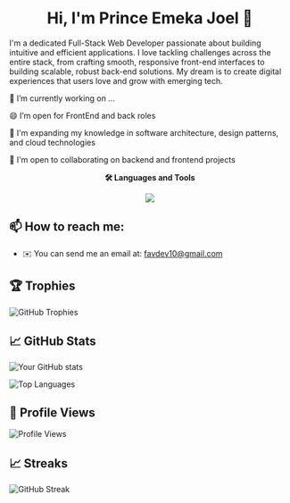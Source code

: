 <h1 align="center"> Hi, I'm Prince Emeka Joel 👋 </h1>

I'm a dedicated Full-Stack Web Developer passionate about building intuitive and efficient applications. I love tackling challenges across the entire stack, from crafting smooth, responsive front-end interfaces to building scalable, robust back-end solutions. My dream is to create digital experiences that users love and grow with emerging tech.

🔭 I’m currently working on ...

😄 I’m open for FrontEnd and back roles

🧠 I'm expanding my knowledge in software architecture, design patterns, and cloud technologies

🤝 I'm open to collaborating on backend and frontend projects

<p align="center">
  <strong>🛠️ Languages and Tools</strong>
</p>

<p align="center">
  <a href="https://skillicons.dev">
    <img src="https://skillicons.dev/icons?i=html,css,sass,js,react,c,py,npm,nodejs,mongodb,express,linux,mysql,git,vim,github,firebase,tailwind,vscode," />
  </a>
</p>

## 📫 How to reach me:
* ✉️ You can send me an email at: favdev10@gmail.com

 

## 🏆 Trophies
![GitHub Trophies](https://github-profile-trophy.vercel.app/?username=favdev10&theme=onedark)

## 📈 GitHub Stats
![Your GitHub stats](https://github-readme-stats.vercel.app/api?username=favdev10&show_icons=true&theme=radical)

![Top Languages](https://github-readme-stats.vercel.app/api/top-langs/?username=favdev10&layout=compact)

## 🌟 Profile Views
![Profile Views](https://komarev.com/ghpvc/?username=favdev10)

## 📈 Streaks
![GitHub Streak](https://github-readme-streak-stats.herokuapp.com/?user=favdev10)
